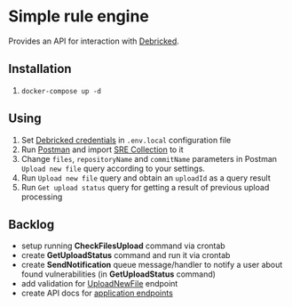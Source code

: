 # Simple rule engine

Provides an API for interaction with [Debricked](https://debricked.com/). 

## Installation
1. ``docker-compose up -d`` 

## Using
1. Set [Debricked credentials](https://debricked.com/docs/integrations/api.html#introduction) in ``.env.local`` configuration file
2. Run [Postman](https://www.postman.com/) and import [SRE Collection](./SRE.postman_collection.json) to it
3. Change ``files``, ``repositoryName`` and ``commitName`` parameters in Postman ``Upload new file`` query according to your settings.
4. Run ``Upload new file`` query and obtain an ``uploadId`` as a query result
5. Run ``Get upload status`` query for getting a result of previous upload processing

## Backlog
- setup running **CheckFilesUpload** command via crontab
- create **GetUploadStatus** command and run it via crontab  
- create **SendNotification** queue message/handler to notify a user about found vulnerabilities (in **GetUploadStatus** command)
- add validation for [UploadNewFile](./src/Controller/API/V10/UploadNewFileAction.php) endpoint
- create API docs for [application endpoints](./src/Controller/API/V10/)


 